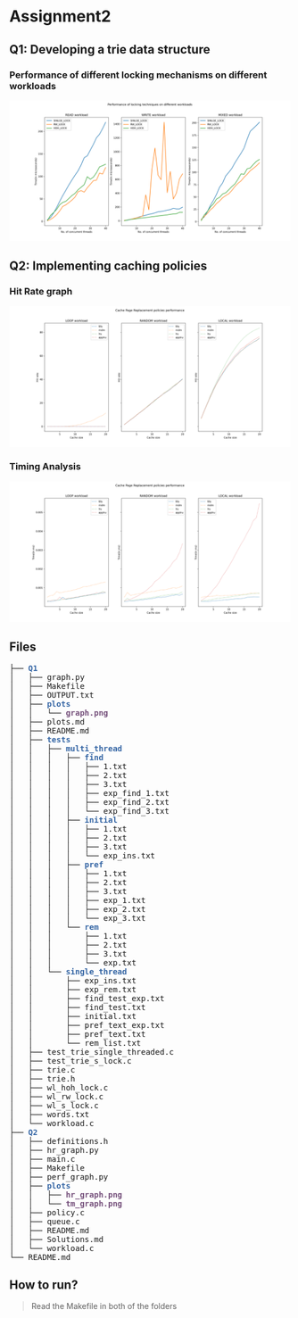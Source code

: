 <!-- [![Work in Repl.it](https://classroom.github.com/assets/work-in-replit-14baed9a392b3a25080506f3b7b6d57f295ec2978f6f33ec97e36a161684cbe9.svg)](https://classroom.github.com/online_ide?assignment_repo_id=3489414&assignment_repo_type=AssignmentRepo) -->
# Assignment2
## Q1: Developing a trie data structure
### Performance of different locking mechanisms on different workloads
<img src="Q1/plots/graph.png" alt="Performance on differnt workloads">

## Q2: Implementing caching policies
### Hit Rate graph
<img src="Q2/plots/hr_graph.png" alt="Hit Rate Graph">

### Timing Analysis
<img src="Q2/plots/tm_graph.png" alt="Timing Graph">

## Files
<pre>├── <font color="#3465A4"><b>Q1</b></font>
│   ├── graph.py
│   ├── Makefile
│   ├── OUTPUT.txt
│   ├── <font color="#3465A4"><b>plots</b></font>
│   │   └── <font color="#75507B"><b>graph.png</b></font>
│   ├── plots.md
│   ├── README.md
│   ├── <font color="#3465A4"><b>tests</b></font>
│   │   ├── <font color="#3465A4"><b>multi_thread</b></font>
│   │   │   ├── <font color="#3465A4"><b>find</b></font>
│   │   │   │   ├── 1.txt
│   │   │   │   ├── 2.txt
│   │   │   │   ├── 3.txt
│   │   │   │   ├── exp_find_1.txt
│   │   │   │   ├── exp_find_2.txt
│   │   │   │   └── exp_find_3.txt
│   │   │   ├── <font color="#3465A4"><b>initial</b></font>
│   │   │   │   ├── 1.txt
│   │   │   │   ├── 2.txt
│   │   │   │   ├── 3.txt
│   │   │   │   └── exp_ins.txt
│   │   │   ├── <font color="#3465A4"><b>pref</b></font>
│   │   │   │   ├── 1.txt
│   │   │   │   ├── 2.txt
│   │   │   │   ├── 3.txt
│   │   │   │   ├── exp_1.txt
│   │   │   │   ├── exp_2.txt
│   │   │   │   └── exp_3.txt
│   │   │   └── <font color="#3465A4"><b>rem</b></font>
│   │   │       ├── 1.txt
│   │   │       ├── 2.txt
│   │   │       ├── 3.txt
│   │   │       └── exp.txt
│   │   └── <font color="#3465A4"><b>single_thread</b></font>
│   │       ├── exp_ins.txt
│   │       ├── exp_rem.txt
│   │       ├── find_test_exp.txt
│   │       ├── find_test.txt
│   │       ├── initial.txt
│   │       ├── pref_text_exp.txt
│   │       ├── pref_text.txt
│   │       └── rem_list.txt
│   ├── test_trie_single_threaded.c
│   ├── test_trie_s_lock.c
│   ├── trie.c
│   ├── trie.h
│   ├── wl_hoh_lock.c
│   ├── wl_rw_lock.c
│   ├── wl_s_lock.c
│   ├── words.txt
│   └── workload.c
├── <font color="#3465A4"><b>Q2</b></font>
│   ├── definitions.h
│   ├── hr_graph.py
│   ├── main.c
│   ├── Makefile
│   ├── perf_graph.py
│   ├── <font color="#3465A4"><b>plots</b></font>
│   │   ├── <font color="#75507B"><b>hr_graph.png</b></font>
│   │   └── <font color="#75507B"><b>tm_graph.png</b></font>
│   ├── policy.c
│   ├── queue.c
│   ├── README.md
│   ├── Solutions.md
│   └── workload.c
└── README.md
</pre>

## How to run?
> Read the Makefile in both of the folders